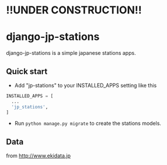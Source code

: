 # !!UNDER CONSTRUCTION!!

# django-jp-stations

django-jp-stations is a simple japanese stations apps.

## Quick start

* Add "jp-stations" to your INSTALLED_APPS setting like this

```python
INSTALLED_APPS = [
  ...
  'jp_stations',
]
```

* Run `python manage.py migrate` to create the stations models.

## Data

from http://www.ekidata.jp
